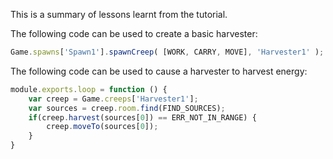 This is a summary of lessons learnt from the tutorial.

The following code can be used to create a basic harvester:
```js
Game.spawns['Spawn1'].spawnCreep( [WORK, CARRY, MOVE], 'Harvester1' );
```

The following code can be used to cause a harvester to harvest energy:
```js
module.exports.loop = function () {
    var creep = Game.creeps['Harvester1'];
    var sources = creep.room.find(FIND_SOURCES);
    if(creep.harvest(sources[0]) == ERR_NOT_IN_RANGE) {
        creep.moveTo(sources[0]);
    }
}
```